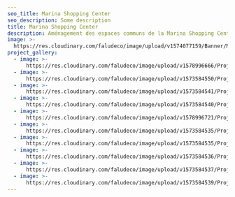 ```yaml
---
seo_title: Marina Shopping Center
seo_description: Some description
title: Marina Shopping Center
description: Aménagement des espaces communs de la Marina Shopping Center
image: >-
  https://res.cloudinary.com/faludeco/image/upload/v1574077159/Banner/Marina-Shopping-660x295_rg0g5u.jpg
project_gallery:
  - image: >-
      https://res.cloudinary.com/faludeco/image/upload/v1578996666/Projets/Marina/WhatsApp_Image_2019-06-11_at_08.20.11_16_pyufg6.jpg
  - image: >-
      https://res.cloudinary.com/faludeco/image/upload/v1573584550/Projets/Marina/img915_azbuno.jpg
  - image: >-
      https://res.cloudinary.com/faludeco/image/upload/v1573584541/Projets/Marina/img680_u60bmr.jpg
  - image: >-
      https://res.cloudinary.com/faludeco/image/upload/v1573584540/Projets/Marina/img445_bvnuro.jpg
  - image: >-
      https://res.cloudinary.com/faludeco/image/upload/v1578996721/Projets/Marina/20190412_120952_qjkyly.jpg
  - image: >-
      https://res.cloudinary.com/faludeco/image/upload/v1573584535/Projets/Marina/img785_ebjrje.jpg
  - image: >-
      https://res.cloudinary.com/faludeco/image/upload/v1573584535/Projets/Marina/img756_xocioy.jpg
  - image: >-
      https://res.cloudinary.com/faludeco/image/upload/v1573584536/Projets/Marina/img772_hlsalm.jpg
  - image: >-
      https://res.cloudinary.com/faludeco/image/upload/v1573584537/Projets/Marina/img740_ds8yjo.jpg
  - image: >-
      https://res.cloudinary.com/faludeco/image/upload/v1573584539/Projets/Marina/img696_ajwo3e.jpg
---
```


